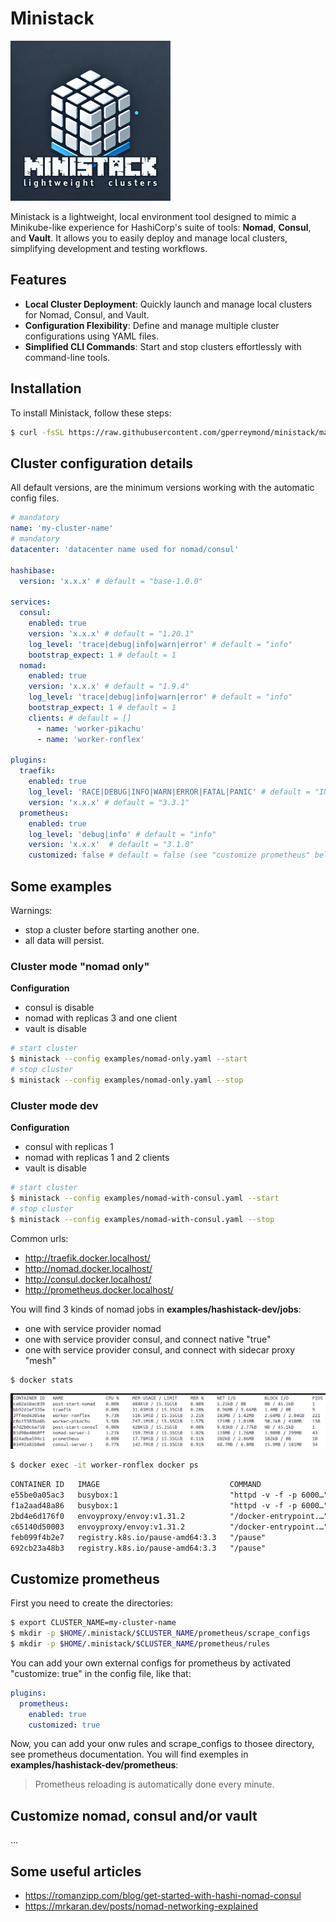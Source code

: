 # Ministack

![Logo of Ministack](images/logo-256.png)

Ministack is a lightweight, local environment tool designed to mimic a Minikube-like experience for HashiCorp's suite of tools: **Nomad**, **Consul**, and **Vault**. It allows you to easily deploy and manage local clusters, simplifying development and testing workflows.

## Features

- **Local Cluster Deployment**: Quickly launch and manage local clusters for Nomad, Consul, and Vault.
- **Configuration Flexibility**: Define and manage multiple cluster configurations using YAML files.
- **Simplified CLI Commands**: Start and stop clusters effortlessly with command-line tools.

## Installation

To install Ministack, follow these steps:

```bash
$ curl -fsSL https://raw.githubusercontent.com/gperreymond/ministack/main/install | bash
```

## Cluster configuration details

All default versions, are the minimum versions working with the automatic config files.

```yaml
# mandatory
name: 'my-cluster-name'
# mandatory
datacenter: 'datacenter name used for nomad/consul'

hashibase:
  version: 'x.x.x' # default = "base-1.0.0"

services:
  consul:
    enabled: true
    version: 'x.x.x' # default = "1.20.1"
    log_level: 'trace|debug|info|warn|error' # default = "info"
    bootstrap_expect: 1 # default = 1
  nomad:
    enabled: true
    version: 'x.x.x' # default = "1.9.4"
    log_level: 'trace|debug|info|warn|error' # default = "info"
    bootstrap_expect: 1 # default = 1
    clients: # default = []
      - name: 'worker-pikachu'
      - name: 'worker-ronflex'

plugins:
  traefik:
    enabled: true
    log_level: 'RACE|DEBUG|INFO|WARN|ERROR|FATAL|PANIC' # default = "INFO"
    version: 'x.x.x' # default = "3.3.1"
  prometheus:
    enabled: true
    log_level: 'debug|info' # default = "info"
    version: 'x.x.x'  # default = "3.1.0"
    customized: false # default = false (see "customize prometheus" below in the documentation )
```

## Some examples

Warnings:
* stop a cluster before starting another one.
* all data will persist.

### Cluster mode "nomad only"

__Configuration__
* consul is disable
* nomad with replicas 3 and one client
* vault is disable

```sh
# start cluster
$ ministack --config examples/nomad-only.yaml --start
# stop cluster
$ ministack --config examples/nomad-only.yaml --stop
```

### Cluster mode dev

__Configuration__
* consul with replicas 1
* nomad with replicas 1 and 2 clients
* vault is disable

```sh
# start cluster
$ ministack --config examples/nomad-with-consul.yaml --start
# stop cluster
$ ministack --config examples/nomad-with-consul.yaml --stop
```

Common urls:
* http://traefik.docker.localhost/
* http://nomad.docker.localhost/
* http://consul.docker.localhost/
* http://prometheus.docker.localhost/

You will find 3 kinds of nomad jobs in __examples/hashistack-dev/jobs__:
* one with service provider nomad
* one with service provider consul, and connect native "true"
* one with service provider consul, and connect with sidecar proxy "mesh"

```sh
$ docker stats
```
![Docker Stats](images/docker-stats-1.png)

```sh
$ docker exec -it worker-ronflex docker ps
```
```txt
CONTAINER ID   IMAGE                             COMMAND                  CREATED          STATUS          PORTS     NAMES
e55be0a05ac3   busybox:1                         "httpd -v -f -p 6000…"   10 minutes ago   Up 10 minutes             web-86713971-376c-8ea4-cbc3-e31833953fe4
f1a2aad48a86   busybox:1                         "httpd -v -f -p 6000…"   10 minutes ago   Up 10 minutes             web-b450e015-627f-0ba1-72b0-427b0ff37da3
2bd4e6d176f0   envoyproxy/envoy:v1.31.2          "/docker-entrypoint.…"   10 minutes ago   Up 10 minutes             connect-proxy-hello-world-mesh-port-http-86713971-376c-8ea4-cbc3-e31833953fe4
c65140d50003   envoyproxy/envoy:v1.31.2          "/docker-entrypoint.…"   10 minutes ago   Up 10 minutes             connect-proxy-hello-world-mesh-port-http-b450e015-627f-0ba1-72b0-427b0ff37da3
feb099f4b2e7   registry.k8s.io/pause-amd64:3.3   "/pause"                 10 minutes ago   Up 10 minutes             nomad_init_b450e015-627f-0ba1-72b0-427b0ff37da3
692cb23a48b3   registry.k8s.io/pause-amd64:3.3   "/pause"                 10 minutes ago   Up 10 minutes             nomad_init_86713971-376c-8ea4-cbc3-e31833953fe4
```

## Customize prometheus

First you need to create the directories:
```sh
$ export CLUSTER_NAME=my-cluster-name
$ mkdir -p $HOME/.ministack/$CLUSTER_NAME/prometheus/scrape_configs
$ mkdir -p $HOME/.ministack/$CLUSTER_NAME/prometheus/rules
```

You can add your own external configs for prometheus by activated "customize: true" in the config file, like that:
```yaml
plugins:
  prometheus:
    enabled: true
    customized: true
```

Now, you can add your onw rules and scrape_configs to thosee directory, see prometheus documentation.
You will find exemples in __examples/hashistack-dev/prometheus__:
> Prometheus reloading is automatically done every minute.

## Customize nomad, consul and/or vault

...

## Some useful articles

* https://romanzipp.com/blog/get-started-with-hashi-nomad-consul
* https://mrkaran.dev/posts/nomad-networking-explained
